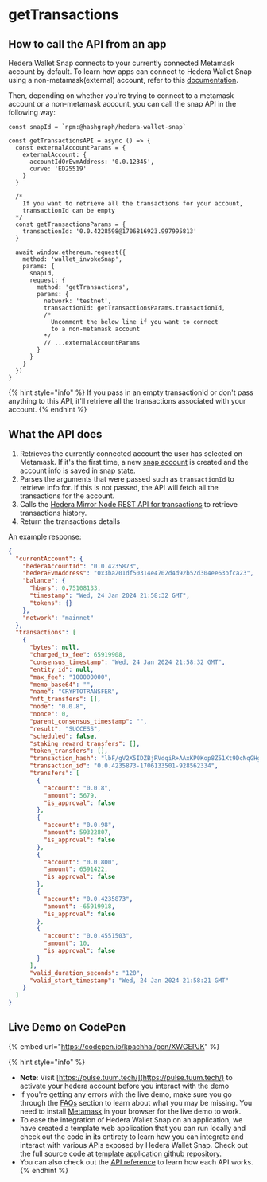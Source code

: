 # getTransactions

## How to call the API from an app

Hedera Wallet Snap connects to your currently connected Metamask account by default. To learn how apps can connect to Hedera Wallet Snap using a non-metamask(external) account, refer to this [documentation](../#connecting-to-a-non-metamask-external-account).&#x20;

Then, depending on whether you're trying to connect to a metamask account or a non-metamask account, you can call the snap API in the following way:

```tsx
const snapId = `npm:@hashgraph/hedera-wallet-snap`

const getTransactionsAPI = async () => {
  const externalAccountParams = {
    externalAccount: {
      accountIdOrEvmAddress: '0.0.12345',
      curve: 'ED25519'
    }
  }

  /*
    If you want to retrieve all the transactions for your account, 
    transactionId can be empty
  */
  const getTransactionsParams = {
    transactionId: '0.0.4228598@1706816923.997995813'
  }

  await window.ethereum.request({
    method: 'wallet_invokeSnap',
    params: {
      snapId,
      request: {
        method: 'getTransactions',
        params: {
          network: 'testnet',
          transactionId: getTransactionsParams.transactionId,
          /* 
            Uncomment the below line if you want to connect 
            to a non-metamask account
          */
          // ...externalAccountParams
        }
      }
    }
  })
}
```

{% hint style="info" %}
If you pass in an empty transactionId or don't pass anything to this API, it'll retrieve all the transactions associated with your account.
{% endhint %}

## What the API does

1. Retrieves the currently connected account the user has selected on Metamask. If it's the first time, a new [snap account](../../snap-account.md) is created and the account info is saved in snap state.
2. Parses the arguments that were passed such as `transactionId` to retrieve info for. If this is not passed, the API will fetch all the transactions for the account.&#x20;
3. Calls the [Hedera Mirror Node REST API for transactions](https://docs.hedera.com/hedera/sdks-and-apis/rest-api#transactions) to retrieve transactions history.
4. Return the transactions details

An example response:

```json
{
  "currentAccount": {
    "hederaAccountId": "0.0.4235873",
    "hederaEvmAddress": "0x3ba201df50314e4702d4d92b52d304ee63bfca23",
    "balance": {
      "hbars": 0.75108133,
      "timestamp": "Wed, 24 Jan 2024 21:58:32 GMT",
      "tokens": {}
    },
    "network": "mainnet"
  },
  "transactions": [
    {
      "bytes": null,
      "charged_tx_fee": 65919908,
      "consensus_timestamp": "Wed, 24 Jan 2024 21:58:32 GMT",
      "entity_id": null,
      "max_fee": "100000000",
      "memo_base64": "",
      "name": "CRYPTOTRANSFER",
      "nft_transfers": [],
      "node": "0.0.8",
      "nonce": 0,
      "parent_consensus_timestamp": "",
      "result": "SUCCESS",
      "scheduled": false,
      "staking_reward_transfers": [],
      "token_transfers": [],
      "transaction_hash": "lbF/gV2X5IDZBjRVdqiR+AAxKP0Kop8Z51Xt9DcNqGHgMI7PGSR1BoBCPR0aE2jz",
      "transaction_id": "0.0.4235873-1706133501-928562334",
      "transfers": [
        {
          "account": "0.0.8",
          "amount": 5679,
          "is_approval": false
        },
        {
          "account": "0.0.98",
          "amount": 59322807,
          "is_approval": false
        },
        {
          "account": "0.0.800",
          "amount": 6591422,
          "is_approval": false
        },
        {
          "account": "0.0.4235873",
          "amount": -65919918,
          "is_approval": false
        },
        {
          "account": "0.0.4551503",
          "amount": 10,
          "is_approval": false
        }
      ],
      "valid_duration_seconds": "120",
      "valid_start_timestamp": "Wed, 24 Jan 2024 21:58:21 GMT"
    }
  ]
}
```

## Live Demo on CodePen

{% embed url="https://codepen.io/kpachhai/pen/XWGEPJK" %}

{% hint style="info" %}
* **Note**: Visit [https://pulse.tuum.tech/](https://pulse.tuum.tech/) to activate your hedera account before you interact with the demo
* If you're getting any errors with the live demo, make sure you go through the [FAQs](../../../basics/faqs.md) section to learn about what you may be missing. You need to install [Metamask](https://metamask.io/) in your browser for the live demo to work.&#x20;
* To ease the integration of Hedera Wallet Snap on an application, we have created a template web application that you can run locally and check out the code in its entirety to learn how you can integrate and interact with various APIs exposed by Hedera Wallet Snap. Check out the full source code at [template application github repository](https://github.com/hashgraph/hedera-metamask-snaps/tree/main/packages/hedera-wallet-snap/packages/site).
* You can also check out the [API reference](../) to learn how each API works.
{% endhint %}
